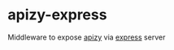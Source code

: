 # apizy-express

Middleware to expose [apizy](https://www.npmjs.com/package/apizy) via [express](https://www.npmjs.com/package/express) server